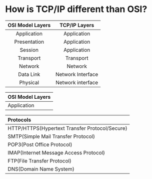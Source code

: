 # How is TCP/IP different than OSI?


| OSI Model Layers | TCP/IP Layers |
|:-----:|:-----:|
| Application | Application |
| Presentation | Application |
| Session | Application |
| Transport | Transport |
| Network | Network |
| Data Link | Network Interface |
| Physical | Network interface |


| OSI Model Layers |
|:---------------- |
| Application |



| Protocols |
|:---------------- |
| HTTP/HTTPS(Hypertext Transfer Protocol/Secure) |
| SMTP(Simple Mail Transfer Protocol) |
| POP3(Post Office Protocol) |
| IMAP(Internet Message Access Protocol) |
| FTP(File Transfer Protocol) |
| DNS(Domain Name System) |
